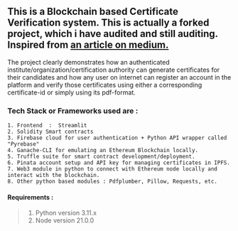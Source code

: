 ##  This is a Blockchain based Certificate Verification system. This is actually a forked project, which i have audited and still auditing. Inspired from [an article on medium.](https://medium.com/@sahilkadam257/certificate-validation-using-blockchain-3c560fd1738c)
The project clearly demonstrates how an authenticated institute/organization/certification authority can generate certificates for their candidates and how any user on internet can register an account in the platform and verify those certificates using either a  corresponding certificate-id or simply using its pdf-format.

### Tech Stack or Frameworks used are : 

```
1. Frontend  :  Streamlit 
2. Solidity Smart contracts 
3. Firebase cloud for user authentication + Python API wrapper called "Pyrebase"
4. Ganache-CLI for emulating an Ethereum Blockchain locally. 
5. Truffle suite for smart contract development/deployment. 
6. Pinata account setup and API key for managing certificates in IPFS. 
7. Web3 module in python to connect with Ethereum node locally and interact with the blockchain. 
8. Other python based modules : Pdfplumber, Pillow, Requests, etc.
```

#### Requirements : 
> 1. Python version 3.11.x
> 2. Node version 21.0.0




